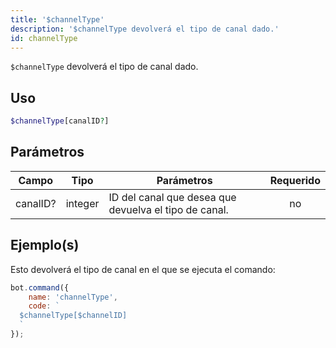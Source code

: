```yaml
---
title: '$channelType'
description: '$channelType devolverá el tipo de canal dado.'
id: channelType
---
```


`$channelType` devolverá el tipo de canal dado.

## Uso

```php
$channelType[canalID?]
```

## Parámetros

| Campo    | Tipo    | Parámetros                                            | Requerido |
| -------- | ------- | ----------------------------------------------------- |:---------:|
| canalID? | integer | ID del canal que desea que devuelva el tipo de canal. |    no     |

## Ejemplo(s)

Esto devolverá el tipo de canal en el que se ejecuta el comando:

```javascript
bot.command({
    name: 'channelType',
    code: `
  $channelType[$channelID]
  `
});
```